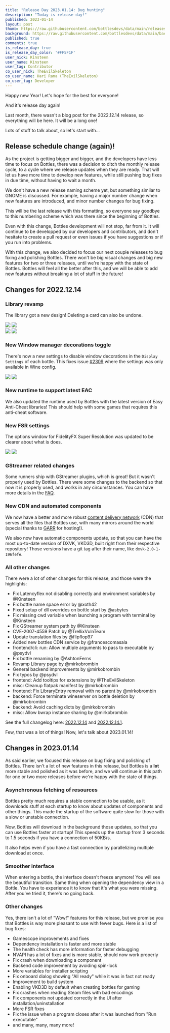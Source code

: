 ```yaml
---
title: "Release Day 2023.01.14: Bug hunting"
description: "Today is release day!"
published: 2023-01-14
layout: post
thumb: https://raw.githubusercontent.com/bottlesdevs/data/main/releases/2022.11.14/release-day.png
background: https://raw.githubusercontent.com/bottlesdevs/data/main/backgrounds/2022.11.14.png
published: true
comments: true
is_release_day: true
is_release_day_color: '#FF5F1F'
user_nick: Kinsteen
user_name: Kinsteen
user_tag: Contributor
co_user_nick: TheEvilSkeleton
co_user_name: Hari Rana (TheEvilSkeleton)
co_user_tag: Developer
---
```


Happy new Year! Let's hope for the best for everyone!

And it's release day again!

Last month, there wasn't a blog post for the 2022.12.14 release, so everything will be here. It will be a long one!

Lots of stuff to talk about, so let's start with...

## Release schedule change (again)!
As the project is getting bigger and bigger, and the developers have less time to focus on Bottles, there was a decision to ditch the monthly release cycle, to a cycle where we release updates when they are ready. That will let us have more time to develop new features, while still pushing bug fixes in due time, without having to wait a month.

We don't have a new release naming scheme yet, but something similar to GNOME is discussed. For example, having a major number change when new features are introduced, and minor number changes for bug fixing.

This will be the last release with this formatting, so everyone say goodbye to this numbering scheme which was there since the beginning of Bottles.

Even with this change, Bottles development will not stop, far from it. It will continue to be developped by our developers and contributors, and don't hesitate to create a pull request or even issues if you have suggestions or if you run into problems.

With this change, we also decided to focus our next couple releases to bug fixing and polishing Bottles. There won't be big visual changes and big new features for two or three releases, until we're happy with the state of Bottles. Bottles will feel all the better after this, and we will be able to add new features without breaking a lot of stuff in the future!

## Changes for 2022.12.14
### Library revamp
The library got a new design! Deleting a card can also be undone.

<div class="grid-pics">
    <img tooltip="Library view" class="on-dark" src="/uploads/bottles-new-library-hover-dark.png" />
    <img tooltip="Library view after delete" class="on-dark" src="/uploads/bottles-new-library-delete-dark.png" />
</div>

<div class="grid-pics">
    <img tooltip="Library view" class="on-light" src="/uploads/bottles-new-libray-hover-light.png" />
    <img tooltip="Library view after delete" class="on-light" src="/uploads/bottles-new-libray-delete-light.png" />
</div>

### New Window manager decorations toggle
There's now a new settings to disable window decorations in the `Display Settings` of each bottle. This fixes issue [#2309](https://github.com/bottlesdevs/Bottles/issues/2309) where the settings was only available in Wine config.

<img tooltip="Display Settings View" class="on-light" src="/uploads/bottles-new-toggle-win-decs-light.png" />
<img tooltip="Display Settings View" class="on-dark" src="/uploads/bottles-new-toggle-win-decs.png" />

### New runtime to support latest EAC
We also updated the runtime used by Bottles with the latest version of Easy Anti-Cheat libraries! This should help with some games that requires this anti-cheat software.


### New FSR settings
The options window for FidelityFX Super Resolution was updated to be clearer about what is does.

<img tooltip="Display Settings View" class="on-light" src="/uploads/bottles-new-fsr-settings.png" />
<img tooltip="Display Settings View" class="on-dark" src="/uploads/bottles-new-fsr-settings-dark.png" />

### GStreamer related changes
Some runners ship with GStreamer plugins, which is great! But it wasn't properly used by Bottles. There were some changes to the backend so that now it is properly used, and works in any circumstances. You can have more details in the [FAQ](https://docs.usebottles.com/faq/video-gstreamer-problems).

### New CDN and automated components
We now have a better and more robust [content delivery network](https://en.wikipedia.org/wiki/Content_delivery_network) (CDN) that serves all the files that Bottles use, with many mirrors around the world (special thanks to [GARR](garr.it) for hosting!).

We also now have automatic components update, so that you can have the most up-to-date version of DXVK, VKD3D, built right from their respective repository! Those versions have a git tag after their name, like `dxvk-2.0-1-196fefe`.

### All other changes
There were a lot of other changes for this release, and those were the highlights:

- Fix Latencyflex not disabling correctly and environment variables by @Kinsteen
- Fix bottle name space error by @xoth42
- Fixed setup of dll overrides on bottle start by @asbytes
- Fix missing cwd variable when launching a program with terminal by @Kinsteen
- Fix GStreamer system path by @Kinsteen
- CVE-2007-4559 Patch by @TrellixVulnTeam
- Update translation files by @flipflop97
- Added new bottles CDN service by @francescomasala
- frontend/cli: run: Allow multiple arguments to pass to executable by @psydvl
- Fix bottle renaming by @AshtonFerns
- Revamp Library page by @mirkobrombin
- General backend improvements by @mirkobrombin
- Fix typos by @psydvl
- frontend: Add tooltips for extensions by @TheEvilSkeleton
- misc: Cleanup flatpak manifest by @mirkobrombin
- frontend: Fix LibraryEntry removal with no parent by @mirkobrombin
- backend: Force terminate wineserver on bottle deletion by @mirkobrombin
- backend: Avoid caching dicts by @mirkobrombin
- misc: Allow bwrap instance sharing by @mirkobrombin

See the full changelog here: [2022.12.14](https://github.com/bottlesdevs/Bottles/releases/tag/2022.12.14) and [2022.12.14.1](https://github.com/bottlesdevs/Bottles/releases/tag/2022.12.14.1).

Few, that was a lot of things! Now, let's talk about 2023.01.14!

## Changes in 2023.01.14
As said earlier, we focused this release on bug fixing and polishing of Bottles. There isn't a lot of new features in this release, but Bottles is a **lot** more stable and polished as it was before, and we will continue in this path for one or two more releases before we're happy with the state of things.

### Asynchronous fetching of resources
Bottles pretty much requires a stable connection to be usable, as it downloads stuff at each startup to know about updates of components and other things. This made the startup of the software quite slow for those with a slow or unstable connection.

Now, Bottles will download in the background those updates, so that you can use Bottles faster at startup! This speeds up the startup from 3 seconds to 1.5 seconds if you have a connection of 50KB/s.

It also helps even if you have a fast connection by parallelizing multiple download at once.

### Smoother interface
When entering a bottle, the interface doesn't freeze anymore! You will see the beautiful transition. Same thing when opening the dependency view in a Bottle. You have to experience it to know that it's what you were missing. After you've tried it, there's no going back.

### Other changes
Yes, there isn't a lot of "Wow!" features for this release, but we promise you that Bottles is way more pleasant to use with fewer bugs. Here is a list of bug fixes:

- Gamescope improvements and fixes
- Dependency installation is faster and more stable
- The health check has more information for faster debugging
- NVAPI has a lot of fixes and is more stable, should now work properly
- Fix crash when downloading a component
- Backend code improvement by avoiding spin-lock
- More variables for installer scripting
- Fix onboard dialog showing "All ready" while it was in fact not ready
- Improvement to build system
- Enabling VKD3D by default when creating bottles for gaming
- Fix crashes when reading Steam files with bad encodings
- Fix components not updated correctly in the UI after installation/uninstallation
- More FSR fixes
- Fix the issue when a program closes after it was launched from "Run executable"
- and many, many, many more!